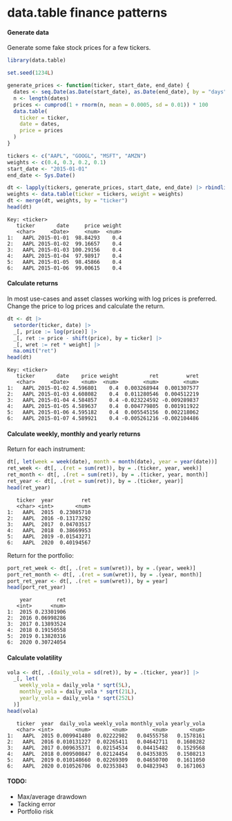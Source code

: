 # data.table finance patterns

#### Generate data

Generate some fake stock prices for a few tickers.

``` r
library(data.table)

set.seed(1234L)

generate_prices <- function(ticker, start_date, end_date) {
  dates <- seq.Date(as.Date(start_date), as.Date(end_date), by = "days")
  n <- length(dates)
  prices <- cumprod(1 + rnorm(n, mean = 0.0005, sd = 0.01)) * 100
  data.table(
    ticker = ticker,
    date = dates,
    price = prices
  )
}

tickers <- c("AAPL", "GOOGL", "MSFT", "AMZN")
weights <- c(0.4, 0.3, 0.2, 0.1)
start_date <- "2015-01-01"
end_date <- Sys.Date()

dt <- lapply(tickers, generate_prices, start_date, end_date) |> rbindlist()
weights <- data.table(ticker = tickers, weight = weights)
dt <- merge(dt, weights, by = "ticker")
head(dt)
```

    Key: <ticker>
       ticker       date     price weight
       <char>     <Date>     <num>  <num>
    1:   AAPL 2015-01-01  98.84293    0.4
    2:   AAPL 2015-01-02  99.16657    0.4
    3:   AAPL 2015-01-03 100.29156    0.4
    4:   AAPL 2015-01-04  97.98917    0.4
    5:   AAPL 2015-01-05  98.45866    0.4
    6:   AAPL 2015-01-06  99.00615    0.4

#### Calculate returns

In most use-cases and asset classes working with log prices is
preferred. Change the price to log prices and calculate the return.

``` r
dt <- dt |>
  setorder(ticker, date) |>
  _[, price := log(price)] |>
  _[, ret := price - shift(price), by = ticker] |>
  _[, wret := ret * weight] |>
  na.omit("ret")
head(dt)
```

    Key: <ticker>
       ticker       date    price weight          ret         wret
       <char>     <Date>    <num>  <num>        <num>        <num>
    1:   AAPL 2015-01-02 4.596801    0.4  0.003268944  0.001307577
    2:   AAPL 2015-01-03 4.608082    0.4  0.011280546  0.004512219
    3:   AAPL 2015-01-04 4.584857    0.4 -0.023224592 -0.009289837
    4:   AAPL 2015-01-05 4.589637    0.4  0.004779805  0.001911922
    5:   AAPL 2015-01-06 4.595182    0.4  0.005545156  0.002218062
    6:   AAPL 2015-01-07 4.589921    0.4 -0.005261216 -0.002104486

#### Calculate weekly, monthly and yearly returns

Return for each instrument:

``` r
dt[, let(week = week(date), month = month(date), year = year(date))]
ret_week <- dt[, .(ret = sum(ret)), by = .(ticker, year, week)]
ret_month <- dt[, .(ret = sum(ret)), by = .(ticker, year, month)]
ret_year <- dt[, .(ret = sum(ret)), by = .(ticker, year)]
head(ret_year)
```

       ticker  year         ret
       <char> <int>       <num>
    1:   AAPL  2015  0.23085710
    2:   AAPL  2016 -0.13173292
    3:   AAPL  2017  0.04703517
    4:   AAPL  2018  0.38669953
    5:   AAPL  2019 -0.01543271
    6:   AAPL  2020  0.40194567

Return for the portfolio:

``` r
port_ret_week <- dt[, .(ret = sum(wret)), by = .(year, week)]
port_ret_month <- dt[, .(ret = sum(wret)), by = .(year, month)]
port_ret_year <- dt[, .(ret = sum(wret)), by = year]
head(port_ret_year)
```

        year        ret
       <int>      <num>
    1:  2015 0.23301906
    2:  2016 0.06998286
    3:  2017 0.13893524
    4:  2018 0.19150558
    5:  2019 0.13820316
    6:  2020 0.30724054

#### Calculate volatility

``` r
vola <- dt[, .(daily_vola = sd(ret)), by = .(ticker, year)] |>
  _[, let(
    weekly_vola = daily_vola * sqrt(5L),
    monthly_vola = daily_vola * sqrt(21L),
    yearly_vola = daily_vola * sqrt(252L)
  )]
head(vola)
```

       ticker  year  daily_vola weekly_vola monthly_vola yearly_vola
       <char> <int>       <num>       <num>        <num>       <num>
    1:   AAPL  2015 0.009941480  0.02222982   0.04555758   0.1578161
    2:   AAPL  2016 0.010131227  0.02265411   0.04642711   0.1608282
    3:   AAPL  2017 0.009635371  0.02154534   0.04415482   0.1529568
    4:   AAPL  2018 0.009500847  0.02124454   0.04353835   0.1508213
    5:   AAPL  2019 0.010148660  0.02269309   0.04650700   0.1611050
    6:   AAPL  2020 0.010526706  0.02353843   0.04823943   0.1671063

#### TODO:

- Max/average drawdown
- Tacking error
- Portfolio risk
